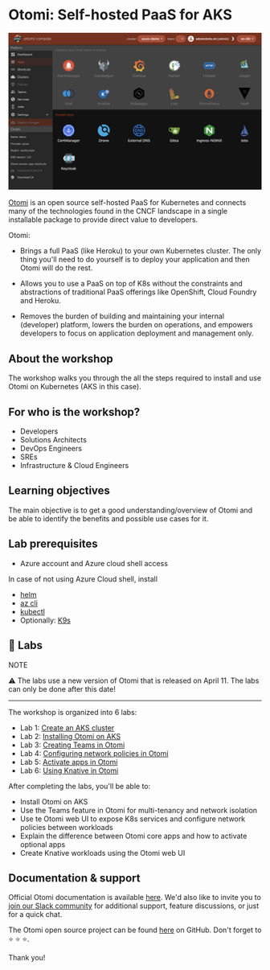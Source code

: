 # Otomi: Self-hosted PaaS for AKS

<img src="./otomi-console.png" alt="otomi-screenshot"/>

[Otomi](https://otomi.io/) is an open source self-hosted PaaS for Kubernetes and connects many of the technologies found in the CNCF landscape in a single installable package to provide direct value to developers.

Otomi:

- Brings a full PaaS (like Heroku) to your own Kubernetes cluster. The only thing you'll need to do yourself is to deploy your application and then Otomi will do the rest.

- Allows you to use a PaaS on top of K8s without the constraints and abstractions of traditional PaaS offerings like OpenShift, Cloud Foundry and Heroku.

- Removes the burden of building and maintaining your internal (developer) platform, lowers the burden on operations, and empowers developers to focus on application deployment and management only.

## About the workshop

The workshop walks you through the all the steps required to install and use Otomi on Kubernetes (AKS in this case).

## For who is the workshop?

- Developers
- Solutions Architects
- DevOps Engineers
- SREs
- Infrastructure & Cloud Engineers

## Learning objectives

The main objective is to get a good understanding/overview of Otomi and be able to identify the benefits and possible use cases for it.

## Lab prerequisites

- Azure account and Azure cloud shell access

In case of not using Azure Cloud shell, install

- [helm](https://helm.sh/docs/intro/install/)
- [az cli](https://docs.microsoft.com/en-us/cli/azure/install-azure-cli)
- [kubectl](https://kubernetes.io/docs/tasks/tools/)
- Optionally: [K9s](https://kubernetes.io/docs/tasks/tools/)

## 🚀 Labs

NOTE

⚠️ The labs use a new version of Otomi that is released on April 11. The labs can only be done after this date!

---

The workshop is organized into 6 labs:

- Lab 1: [Create an AKS cluster](1_create_aks_cluster/README.md)
- Lab 2: [Installing Otomi on AKS](2_install_otomi/README.md)
- Lab 3: [Creating Teams in Otomi](3_create_team/README.md)
- Lab 4: [Configuring network policies in Otomi](4_netpols/README.md)
- Lab 5: [Activate apps in Otomi](5_activate_apps/README.md)
- Lab 6: [Using Knative in Otomi](6_knative/README.md)

After completing the labs, you'll be able to:

- Install Otomi on AKS
- Use the Teams feature in Otomi for multi-tenancy and network isolation
- Use te Otomi web UI to expose K8s services and configure network policies between workloads
- Explain the difference between Otomi core apps and how to activate optional apps
- Create Knative workloads using the Otomi web UI

## Documentation & support

Official Otomi documentation is available [here](https://otomi.io). We'd also like to invite you to [join our Slack community](https://otomi.slack.com/join/shared_invite/zt-12h11e8aa-6po4NWhhpMXxT~nffDsYqA#/shared-invite/email) for additional support, feature discussions, or just for a quick chat.

The Otomi open source project can be found [here](https://github.com/redkubes/otomi-core) on GitHub. Don't forget to ⭐️ ⭐️ ⭐️. 

Thank you!
